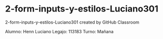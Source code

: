 # 2-form-inputs-y-estilos-Luciano301
2-form-inputs-y-estilos-Luciano301 created by GitHub Classroom

Alumno: Henn Luciano
Legajo: 113183
Turno: Mañana
